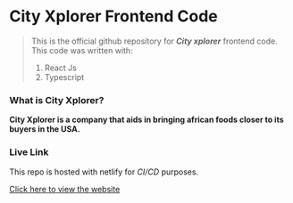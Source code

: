 # City Xplorer Frontend Code

> This is the official github repository for ***City xplorer*** frontend code. This code was written with:
>
> 1. React Js
> 2. Typescript

### What is City Xplorer?

**City Xplorer is a company that aids in bringing african foods closer to its buyers in the USA.**

### Live Link

This repo is hosted with netlify for *CI/CD* purposes.

[Click here to view the website](https://62b1a4156d06761f6226bebb--lucent-sunshine-963b43.netlify.app/)
